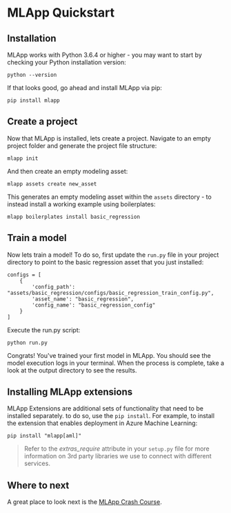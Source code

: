 # MLApp Quickstart

## Installation

MLApp works with Python 3.6.4 or higher - you may want to start by checking your Python installation version:

```
python --version
```

If that looks good, go ahead and install MLApp via pip:

```
pip install mlapp
```

## Create a project

Now that MLApp is installed, lets create a project. Navigate to an empty project folder and generate the project file structure:

```
mlapp init
```

And then create an empty modeling asset:

```
mlapp assets create new_asset
```

This generates an empty modeling asset within the ```assets``` directory - to instead install a working example using boilerplates:

```
mlapp boilerplates install basic_regression
```

## Train a model

Now lets train a model! To do so, first update the ```run.py``` file in your project directory to point to the basic regression asset that you just installed:

```
configs = [
    {
        'config_path': "assets/basic_regression/configs/basic_regression_train_config.py",
        'asset_name': "basic_regression",
        'config_name': "basic_regression_config"
    }
]
```

Execute the run.py script:

```
python run.py
```

Congrats! You've trained your first model in MLApp. You should see the model execution logs in your terminal. When the process is complete, take a look at the output directory to see the results.

## Installing MLApp extensions

MLApp Extensions are additional sets of functionality that need to be installed separately. to do so, use the `pip install`. For example, to install the extension that enables deployment in Azure Machine Learning:

```
pip install "mlapp[aml]"
```

> Refer to the _extras_require_ attribute in your `setup.py` file for more information on 3rd party libraries we use to connect with different services.

## Where to next
A great place to look next is the [MLApp Crash Course](/crash-course/introduction).
